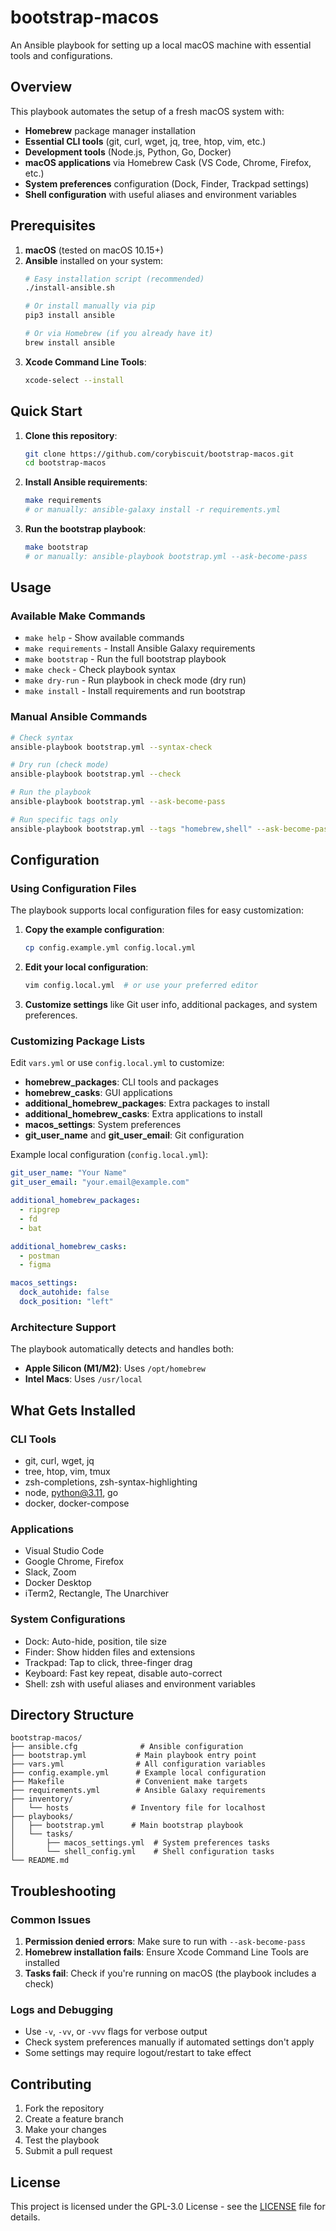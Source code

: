# bootstrap-macos

An Ansible playbook for setting up a local macOS machine with essential tools and configurations.

## Overview

This playbook automates the setup of a fresh macOS system with:

- **Homebrew** package manager installation
- **Essential CLI tools** (git, curl, wget, jq, tree, htop, vim, etc.)
- **Development tools** (Node.js, Python, Go, Docker)
- **macOS applications** via Homebrew Cask (VS Code, Chrome, Firefox, etc.)
- **System preferences** configuration (Dock, Finder, Trackpad settings)
- **Shell configuration** with useful aliases and environment variables

## Prerequisites

1. **macOS** (tested on macOS 10.15+)
2. **Ansible** installed on your system:
   ```bash
   # Easy installation script (recommended)
   ./install-ansible.sh
   
   # Or install manually via pip
   pip3 install ansible
   
   # Or via Homebrew (if you already have it)
   brew install ansible
   ```
3. **Xcode Command Line Tools**:
   ```bash
   xcode-select --install
   ```

## Quick Start

1. **Clone this repository**:
   ```bash
   git clone https://github.com/corybiscuit/bootstrap-macos.git
   cd bootstrap-macos
   ```

2. **Install Ansible requirements**:
   ```bash
   make requirements
   # or manually: ansible-galaxy install -r requirements.yml
   ```

3. **Run the bootstrap playbook**:
   ```bash
   make bootstrap
   # or manually: ansible-playbook bootstrap.yml --ask-become-pass
   ```

## Usage

### Available Make Commands

- `make help` - Show available commands
- `make requirements` - Install Ansible Galaxy requirements
- `make bootstrap` - Run the full bootstrap playbook
- `make check` - Check playbook syntax
- `make dry-run` - Run playbook in check mode (dry run)
- `make install` - Install requirements and run bootstrap

### Manual Ansible Commands

```bash
# Check syntax
ansible-playbook bootstrap.yml --syntax-check

# Dry run (check mode)
ansible-playbook bootstrap.yml --check

# Run the playbook
ansible-playbook bootstrap.yml --ask-become-pass

# Run specific tags only
ansible-playbook bootstrap.yml --tags "homebrew,shell" --ask-become-pass
```

## Configuration

### Using Configuration Files

The playbook supports local configuration files for easy customization:

1. **Copy the example configuration**:
   ```bash
   cp config.example.yml config.local.yml
   ```

2. **Edit your local configuration**:
   ```bash
   vim config.local.yml  # or use your preferred editor
   ```

3. **Customize settings** like Git user info, additional packages, and system preferences.

### Customizing Package Lists

Edit `vars.yml` or use `config.local.yml` to customize:

- **homebrew_packages**: CLI tools and packages
- **homebrew_casks**: GUI applications
- **additional_homebrew_packages**: Extra packages to install
- **additional_homebrew_casks**: Extra applications to install
- **macos_settings**: System preferences
- **git_user_name** and **git_user_email**: Git configuration

Example local configuration (`config.local.yml`):
```yaml
git_user_name: "Your Name"
git_user_email: "your.email@example.com"

additional_homebrew_packages:
  - ripgrep
  - fd
  - bat

additional_homebrew_casks:
  - postman
  - figma

macos_settings:
  dock_autohide: false
  dock_position: "left"
```

### Architecture Support

The playbook automatically detects and handles both:
- **Apple Silicon (M1/M2)**: Uses `/opt/homebrew`
- **Intel Macs**: Uses `/usr/local`

## What Gets Installed

### CLI Tools
- git, curl, wget, jq
- tree, htop, vim, tmux
- zsh-completions, zsh-syntax-highlighting
- node, python@3.11, go
- docker, docker-compose

### Applications
- Visual Studio Code
- Google Chrome, Firefox
- Slack, Zoom
- Docker Desktop
- iTerm2, Rectangle, The Unarchiver

### System Configurations
- Dock: Auto-hide, position, tile size
- Finder: Show hidden files and extensions
- Trackpad: Tap to click, three-finger drag
- Keyboard: Fast key repeat, disable auto-correct
- Shell: zsh with useful aliases and environment variables

## Directory Structure

```
bootstrap-macos/
├── ansible.cfg              # Ansible configuration
├── bootstrap.yml           # Main playbook entry point
├── vars.yml                # All configuration variables
├── config.example.yml      # Example local configuration
├── Makefile                # Convenient make targets
├── requirements.yml        # Ansible Galaxy requirements
├── inventory/
│   └── hosts              # Inventory file for localhost
├── playbooks/
│   ├── bootstrap.yml      # Main bootstrap playbook
│   └── tasks/
│       ├── macos_settings.yml  # System preferences tasks
│       └── shell_config.yml    # Shell configuration tasks
└── README.md
```

## Troubleshooting

### Common Issues

1. **Permission denied errors**: Make sure to run with `--ask-become-pass`
2. **Homebrew installation fails**: Ensure Xcode Command Line Tools are installed
3. **Tasks fail**: Check if you're running on macOS (the playbook includes a check)

### Logs and Debugging

- Use `-v`, `-vv`, or `-vvv` flags for verbose output
- Check system preferences manually if automated settings don't apply
- Some settings may require logout/restart to take effect

## Contributing

1. Fork the repository
2. Create a feature branch
3. Make your changes
4. Test the playbook
5. Submit a pull request

## License

This project is licensed under the GPL-3.0 License - see the [LICENSE](LICENSE) file for details.